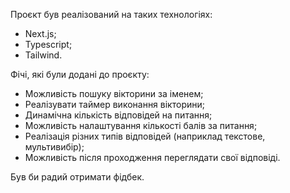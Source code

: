 Проєкт був реалізований на таких технологіях:
- Next.js;
- Typescript;
- Tailwind.

Фічі, які були додані до проєкту:
- Можливість пошуку вікторини за іменем;
- Реалізувати таймер виконання вікторини;
- Динамічна кількість відповідей на питання;
- Можливість налаштування кількості балів за питання;
- Реалізація різних типів відповідей (наприклад текстове, мультивибір);
- Можливість після проходження переглядати свої відповіді.


Був би радий отримати фідбек.
